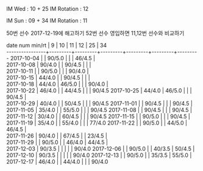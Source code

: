 IM Wed      : 10 + 25
IM Rotation :      12 

IM Sun      : 09 + 34
IM Rotation : 11    

50번 선수 2017-12-19에 해고하기
52번 선수 영입하면 11,12번 선수와 비교하기

date num min/rt |    9    |    10   |    11   |    12   |    25   |    34   
----------------+---------+---------+---------+---------+---------+---------
2017-10-04      |         |  90/5.0 |         |         |  46/4.5 |        
2017-10-08      |  90/4.0 |         |  90/4.5 |         |         |        
2017-10-11      |         |  90/5.0 |         |         |  90/4.0 |        
2017-10-15      |  44/4.0 |         |  90/4.5 |         |         |        
2017-10-18      |  44/4.0 |  46/5.0 |         |         |  90/4.0 |        
2017-10-22      |  46/4.0 |         |  44/4.5 |         |         |  90/4.5
2017-10-25      |  44/4.0 |  46/5.0 |         |         |  90/4.5 |        
2017-10-29      |  40/4.0 |         |  50/4.5 |         |         |  90/4.5
2017-11-01      |         |  90/4.5 |         |         |  90/4.5 |        
2017-11-05      |  35/4.0 |         |  55/5.0 |         |         |  90/4.5
2017-11-08      |         |  90/4.5 |         |         |  90/4.5 |        
2017-11-12      |  30/4.0 |         |  60/4.5 |         |         |  90/4.5
2017-11-15      |         |  90/5.0 |         |         |  90/4.5 |        
2017-11-19      |  35/4.0 |         |  55/4.0 |         |         |  77/4.0
2017-11-22      |         |  90/5.0 |         |  44/5.0 |  46/4.5 |        
2017-11-26      |  90/4.0 |         |  67/4.5 |         |  23/4.5 |        
2017-11-29      |         |  90/5.0 |         |  46/4.0 |  44/4.5 |        
2017-12-03      |  90/3.5 |         |         |         |         |  90/4.0
2017-12-06      |         |  90/5.0 |         |  40/3.5 |  50/4.5 |        
2017-12-10      |  90/3.5 |         |         |         |         |  90/4.0
2017-12-13      |         |  90/5.0 |         |  35/3.5 |  55/5.0 |        
2017-12-17      |  46/4.0 |         |  44/4.0 |         |         |  90/4.0

